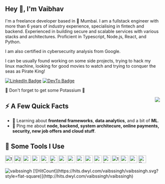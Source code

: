 <h2>Hey 👋, I'm Vaibhav</h2>
<p>I'm a freelance developer based in 🌁 Mumbai. I am a fullstack engineer with more than 6 years of industry experience, specialising in fintech and backend. Experienced in building secure and scalable services with various stacks and architectures. Proficient in Typescript, Node.js, React, and Python.</p> 
<p>I am also certified in cybersecurity analysis from Google.</p>
<p>I can be usually found working on some side projects, trying to hack my linux machine, looking for good movies to watch and trying to conquer the seas as Pirate King!</p>
<p><a href="https://www.linkedin.com/in/vaibss/"><img src="https://img.shields.io/badge/-@vaibss-0077B5?style=flat-square&amp;labelColor=0077B5&amp;logo=LinkedIn&amp;link=https://www.linkedin.com/in/vaibss/" alt="LinkedIn Badge"></a> <a href="https://dev.to/the_doctor"><img src="https://img.shields.io/badge/-@the_doctor-0A0A0A?style=flat-square&amp;labelColor=0A0A0A&amp;logo=dev.to&amp;link=https://dev.to/the_doctor" alt="DevTo Badge"></a></p>
<p>🍌 Don't forget to get some Potassium 🍌</p>
<img align="right" src="https://media1.giphy.com/media/13HgwGsXF0aiGY/giphy.gif" />
<h2>⚡️ A Few Quick Facts</h2>
<ul>
<li>🧐 Learning about <strong>frontend frameworks</strong>, <strong>data analytics</strong>, and a bit of <strong>ML</strong>.</li>
<li>💬 Ping me about <strong>node, backend, system architecure, online payments, security, new job offers and cloud stuff</strong>.</li>
</ul>
<h2>🚀 Some Tools I Use</h2>
<p align="left">
<img src="https://cdn.jsdelivr.net/gh/devicons/devicon/icons/typescript/typescript-original.svg" alt="typescript" width="25" height="25" />
<img src="https://cdn.jsdelivr.net/gh/devicons/devicon/icons/javascript/javascript-original.svg" alt="javascript" width="25" height="25" />
<img src="https://cdn.jsdelivr.net/gh/devicons/devicon/icons/mongodb/mongodb-original.svg" alt="mongodb" width="25" height="25" />
<img src="https://cdn.jsdelivr.net/gh/devicons/devicon/icons/nodejs/nodejs-original-wordmark.svg" alt="nodejs" width="25" height="25" />
<img src="https://cdn.jsdelivr.net/gh/devicons/devicon/icons/python/python-original-wordmark.svg" alt="python" width="25" height="25" />
<img src="https://cdn.jsdelivr.net/gh/devicons/devicon/icons/go/go-original.svg" alt="Go" width="25" height="25" />
<img src="https://cdn.jsdelivr.net/gh/devicons/devicon/icons/react/react-original-wordmark.svg" alt="react" width="25" height="25" />
<img src="https://cdn.jsdelivr.net/gh/devicons/devicon/icons/redis/redis-original-wordmark.svg" alt="redis" width="25" height="25" />
<img src="https://cdn.jsdelivr.net/gh/devicons/devicon/icons/angularjs/angularjs-original.svg" alt="angular-js" width="25" height="25" />
<img src="https://cdn.jsdelivr.net/gh/devicons/devicon/icons/vuejs/vuejs-original.svg" alt="vue" width="25" height="25" />
<img src="https://cdn.jsdelivr.net/gh/devicons/devicon/icons/css3/css3-original-wordmark.svg" alt="css3" width="25" height="25" />
<img src="https://cdn.jsdelivr.net/gh/devicons/devicon/icons/heroku/heroku-plain.svg" alt="heroku" width="25" height="25" />
<img src="https://cdn.jsdelivr.net/gh/devicons/devicon/icons/travis/travis-plain.svg" alt="travis" width="25" height="25" />
<img src="https://cdn.jsdelivr.net/gh/devicons/devicon/icons/amazonwebservices/amazonwebservices-original.svg" alt="aws" width="25" height="25" />
<img src="https://www.vectorlogo.zone/logos/google_cloud/google_cloud-icon.svg" alt="gcp" width="25" height="25" />
<img src="https://cdn.jsdelivr.net/gh/devicons/devicon/icons/docker/docker-original.svg" alt="Docker" width="25" height="25" />
</p>
<img src="https://github-readme-stats.vercel.app/api?username=vaibssingh&show_icons=true&count_private=true" alt="vaibssingh" />
<!-- <p><img src="https://visitor-badge.glitch.me/badge?page_id=vaibssingh.vaibssingh" alt="visitors"></p> -->
[![HitCount](https://hits.dwyl.com/vaibssingh/vaibssingh.svg?style=flat-square)](http://hits.dwyl.com/vaibssingh/vaibssingh)

